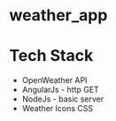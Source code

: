 # weather_app

<h1> Tech Stack </h1>

<ul>
  <li>OpenWeather API</li>
  <li>AngularJs - http GET </li>
  <li>NodeJs - basic server </li>
  <li> Weather Icons CSS </li>
</ul>
